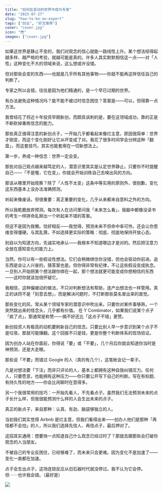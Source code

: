 ```yaml
---
title: "如何在变动的世界中成为专家"
date: "2025-07-27"
slug: "how-to-be-an-expert"
tags: ["创业", "好文推荐"]
cover: "cover.jpg"
icon: "😎"
images: ["cover.jpg"]
---
```

如果这世界是静止不变的，我们对观念的信心就能一路线性上升。某个想法经得起越多样、越严格的考验，就越可能是真的。许多人其实默默相信这一点——对「人性」这种变化不大的领域来说，这么想或许没错。



但对那些会变的东西——也就是几乎所有其他事物——你就不能再这样信任自己的判断了。



专家之所以会错，往往是因为他们精通的，是一个早已过期的世界。



有办法避免这种情况吗？能不能不被过时信念困住？答案是——可以，但得靠一点方法。



我曾经花了将近十年投资早期新创，而颇具讽刺的是，要在这领域成功，靠的正是不断砍掉重练信念的能力。



那些真正值得注意的新创点子，一开始几乎都看起来像烂主意，原因很简单：世界才刚变，而这个变化刚好让它从坏变成了对。我花了很多时间学会分辨这种「翻盘」，而这套技巧，其实也能套用在一切新想法上。



第一步，养成一种信念：世界一定会变。



那些对自己观点越来越笃定的人，潜意识里其实是认定世界静止。只要你不时提醒自己——「不是喔，它在变」，你就会开始训练自己去嗅出风的方向。



那该从哪里开始观察？除了「人性不太变」这条中等实用的原则外，很抱歉，变化这东西基本上没办法准确预测。



听起来像废话，但很重要：真正重要的变化，几乎从来都来自意料之外的方向。



所以我乾脆放弃预测。每次有人在访问里问我「未来怎么看」，我脑中都像没读书的考生一样拼命乱掰出一个听起来不错的答案。



但这不是因为我懒。恰好相反——我觉得，预测未来不但命中率可怜，还会让你思维变得僵硬。与其乱猜，不如选择更实际的策略：彻底、彻底地保持开放心态。



别自以为知道方向，先诚实地承认——我根本不知道哪边才是对的。然后把注意力全放在感知变化的能力上。



当然，你可以有一些假设性想法。它们会稍微绑住你没错，但也会驱动你前进。追东西是会让人兴奋的，猜答案也是。但你得非常有纪律，不让这些假设变成执念。
一旦别人开始把某个想法跟你绑在一起，那个想法就更可能变成你想相信的东西——这时你就该加倍怀疑它。



我相信，这种偏被动的做法，不只对判断想法有帮助，连产出想法也一样管用。真正的诀窍不是「刻意去想」，而是解决问题时，不打断那些莫名冒出来的直觉。



那些变化的风，常从某个领域专家的潜意识中吹出来。只要你对某件事够熟，一个突然跳出来的怪念头，几乎都有价值。
在 Y Combinator，如果我们说某个点子「疯了点」，那通常是称赞——搞不好还比「这点子不错」更赞。



新创投资人有极高的动机要刷新自己的信念。只要比别人早一步意识到某个点子不是垃圾，那就可能赚翻。这个回报不只是钱，更是你整个判断体系的现场验证。



因为创办人站在你面前，你得说「要」或「不要」，几个月后你就会知道你当时是神预测，还是大走眼。



那些说「不要」而错过 Google 的人（真的有几个），这笔帐会记一辈子。



凡是对想法要「下注」而非只评论的人，基本上都拥有这种自我纠错压力。任何人，只要愿意，也能拥有这种压力——你只要公开写下自己的判断。写在有标题、有持久性的地方——你会比闲聊时在意得多。



另一个我很常用的技巧：一开始先看人，不先看点子。虽然我们无法预测未来的点子长什么样，但我很能预测什么样的人会生出未来的点子。



真正的新点子，来自那种：认真、有劲、脑袋够独立的人。



当初我们其实觉得 Airbnb 是烂主意，但我们看得出来——创办人他们是那种「再怪都不会怕」的人，所以我们选择先信人、再信点子，最后押对了。



这招其实通用：想要快一点知道自己什么观念已经过时了？那就去跟那些会打破你观念的人当朋友。



不被自己的专业反困住，已经够难了，而未来只会更难。因为变化不是加速了——变化一直都在加速。



点子会生出点子，这场连锁反应从旧石器时代就没停过。我不认为它会停。
但⋯⋯也许我会错。（最好是）




![](https://prod-files-secure.s3.us-west-2.amazonaws.com/112d0858-5090-4d34-a606-b75eb8d65fd2/46476355-9cf3-4e99-9b7a-3531bc426380/1000202064.png?X-Amz-Algorithm=AWS4-HMAC-SHA256&X-Amz-Content-Sha256=UNSIGNED-PAYLOAD&X-Amz-Credential=ASIAZI2LB466XZU5JE4H%2F20251002%2Fus-west-2%2Fs3%2Faws4_request&X-Amz-Date=20251002T084006Z&X-Amz-Expires=3600&X-Amz-Security-Token=IQoJb3JpZ2luX2VjEJH%2F%2F%2F%2F%2F%2F%2F%2F%2F%2FwEaCXVzLXdlc3QtMiJIMEYCIQDFFx5GTT%2FEIyCKBdg8FahXt6e%2BsZpwjWG34jN2Tv7NSAIhANXylXUfAn96V9WWw5qQyks3mXFi7M%2BzBA2o9Uk9oS0rKv8DCCoQABoMNjM3NDIzMTgzODA1IgwdvDbRUhbANUq8z8wq3AMtvfWJPP4i2D8jCpOMEF1b%2BPXVlCR7KWKE6kkif%2BvpCZ53yeJV%2BDFCZ1ujQ%2FvmqpLwbXiLdYLW6FEZfYHhv3ax3ZOQBOjT5h8EfuGXxJ6LzdpCJkjJvApuHCjd%2FjC6zJUbT%2F1cf%2F9mx2ef3hbQ7akv47Pk%2FdocHxBGazJu1dGQQZANSCLnxxTkxmshD1fXy2kqNjneOL6mpvizJ6K2Keivg7Dsf0mPSGBK9ayPUzCO3dVdGjBEEV3g1h20hLpAneGv4YTZWZ%2FCYdvXR%2Fur8O80Pfo87t3IQc1xOR6CjBSAMwjfX4YBfzoXZKG7tAoEiykXHY5f6%2BHPZ%2BZy7M9YgId80K4b%2Fq7K3k4fyjzRdZ7Bi5DHbHYVfiw4XTrEDjWFdiukZOL3aWaIJmbvD0%2BkALRFyH9AXpYkm%2Bu0iMSo2CImbH17cWylvAyyLEukepH0%2F3wBnT6nKJzvJOKHlD9p67l%2Bgk2jHnSTqq8MkkR0ngU9zR9XvMoT9e2gg44XFl8FWhzyhtEa4uUp4EwrAu8pgNOfFGCzzgukLvAxatkn7%2BLebGppq9MiaJ0qDFSuzW4kg7XoYHHGTkv8wsY3dqlyGVE7CxzRERIRvVm%2FogrDWbHU8FuK%2F6qDQl1KGFDCZjDZ7vjGBjqkAVevPkRaPBEXevX92sjAy8qaVu3mLM0Y%2FRhmxoah4JhqdkS7sSeN9KeOuIVzWmybGJXvgvFkkyNVmH1w%2FH1%2BL5SUgGtcna%2BfagyvPLz6hW7Jk4BwmVJnd88YzWO2YWI9ccDSo%2B94ESojZLeW3BMTKxqiXHDSb8ehoWo1XcE2HHm5OTXYfh3UD9MmVGsu7kvhDFdvNeqmiKNpWNxVA4XSLFrTDsri&X-Amz-Signature=8f4792673685a72eddd639886b2b357dff178d24ddf362790afafdd61d8c1433&X-Amz-SignedHeaders=host&x-amz-checksum-mode=ENABLED&x-id=GetObject)

